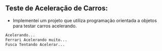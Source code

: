 ## Teste de Aceleração de Carros:
   - Implementei um projeto que utiliza programação orientada a objetos para testar carros acelerando.

```ps
Acelerando...
Ferrari Acelerando muito...
Fusca Tentando Acelerar... 
```
